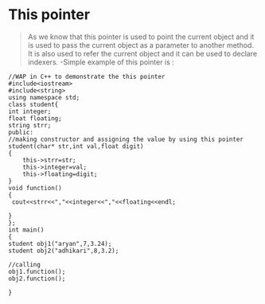 # This pointer
>As we know that this pointer is used to  point the current object  and  it is used to pass the current object as a parameter to another method.
>It is also used to refer the current object and it can be used to declare indexers.
-Simple example of this pointer is :
```
//WAP in C++ to demonstrate the this pointer
#include<iostream>
#include<string>
using namespace std;
class student{
int integer;
float floating;
string strr;
public:
//making constructor and assigning the value by using this pointer
student(char* str,int val,float digit)
{
    this->strr=str;
    this->integer=val;
    this->floating=digit;
}
void function()
{
 cout<<strr<<","<<integer<<","<<floating<<endl;

}
};
int main()
{
student obj1("aryan",7,3.24);
student obj2("adhikari",8,3.2);

//calling
obj1.function();
obj2.function();

}

```

